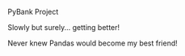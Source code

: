 PyBank Project

Slowly but surely... getting better!

Never knew Pandas would become my best friend! 
